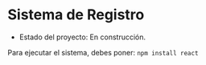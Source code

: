 <h1> Sistema de Registro </h1>

  - Estado del proyecto: En construcción.

Para ejecutar el sistema, debes poner:
```npm install react```
